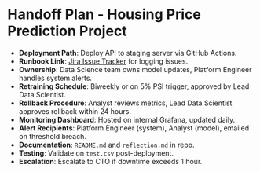 # Handoff Plan - Housing Price Prediction Project

- **Deployment Path**: Deploy API to staging server via GitHub Actions.
- **Runbook Link**: [Jira Issue Tracker](https://your-jira-instance.com) for logging issues.
- **Ownership**: Data Science team owns model updates, Platform Engineer handles system alerts.
- **Retraining Schedule**: Biweekly or on 5% PSI trigger, approved by Lead Data Scientist.
- **Rollback Procedure**: Analyst reviews metrics, Lead Data Scientist approves rollback within 24 hours.
- **Monitoring Dashboard**: Hosted on internal Grafana, updated daily.
- **Alert Recipients**: Platform Engineer (system), Analyst (model), emailed on threshold breach.
- **Documentation**: `README.md` and `reflection.md` in repo.
- **Testing**: Validate on `test.csv` post-deployment.
- **Escalation**: Escalate to CTO if downtime exceeds 1 hour.

